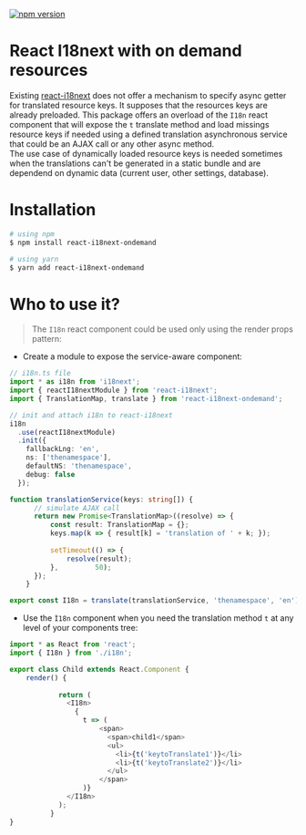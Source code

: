 [![npm version](https://badge.fury.io/js/react-i18next-ondemand.svg)](https://www.npmjs.com/package/react-i18next-ondemand)

# React I18next with on demand resources 

Existing [react-i18next](https://github.com/i18next/react-i18next) does not offer a mechanism to specify async getter for translated resource keys. It supposes that the resources keys are already preloaded. This package offers an overload of the `I18n` react component that will expose the `t` translate method and load missings resource keys if needed using a defined translation asynchronous service that could be an AJAX call or any other async method.   
The use case of dynamically loaded resource keys is needed sometimes when the translations can't be generated in a static bundle and are dependend on dynamic data (current user, other settings, database).   

# Installation

```bash
# using npm
$ npm install react-i18next-ondemand

# using yarn
$ yarn add react-i18next-ondemand

```

# Who to use it?
> The `I18n` react component could be used only using the render props pattern:

- Create a module to expose the service-aware component:

```TypeScript
// i18n.ts file
import * as i18n from 'i18next';
import { reactI18nextModule } from 'react-i18next';
import { TranslationMap, translate } from 'react-i18next-ondemand';

// init and attach i18n to react-i18next
i18n
  .use(reactI18nextModule)
  .init({
    fallbackLng: 'en',
    ns: ['thenamespace'],
    defaultNS: 'thenamespace',
    debug: false
  });

function translationService(keys: string[]) {
      // simulate AJAX call
      return new Promise<TranslationMap>((resolve) => {
          const result: TranslationMap = {};
          keys.map(k => { result[k] = 'translation of ' + k; });
    
          setTimeout(() => {
              resolve(result);
          },         50);
      });
    }

export const I18n = translate(translationService, 'thenamespace', 'en');
```

- Use the `Ì18n` component when you need the translation method `t` at any level of your components tree:

```TypeScript
import * as React from 'react';
import { I18n } from './i18n';

export class Child extends React.Component {
    render() {
        
            return (
              <I18n>
                {
                  t => (
                      <span>
                        <span>child1</span>
                        <ul>
                          <li>{t('keytoTranslate1')}</li>
                          <li>{t('keytoTranslate2')}</li>
                        </ul>
                      </span>
                  )}
              </I18n>
            );
          }
}
```